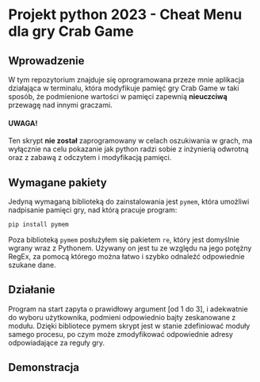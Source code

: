 # Projekt python 2023 - Cheat Menu dla gry Crab Game

## Wprowadzenie

W tym repozytorium znajduje się oprogramowana przeze mnie aplikacja działająca w terminalu, która modyfikuje pamięć gry Crab Game w taki sposób, że podmienione wartości w pamięci zapewnią **nieuczciwą** przewagę nad innymi graczami.

#### UWAGA!
Ten skrypt **nie został** zaprogramowany w celach oszukiwania w grach, ma wyłącznie na celu pokazanie jak python radzi sobie z inżynierią odwrotną oraz z zabawą z odczytem i modyfikacją pamięci.

## Wymagane pakiety

Jedyną wymaganą biblioteką do zainstalowania jest `pymem`, która umożliwi nadpisanie pamięci gry, nad którą pracuje program:

```python
pip install pymem
```

Poza biblioteką `pymem` posłużyłem się pakietem `re`, który jest domyślnie wgrany wraz z Pythonem.
Używany on jest tu ze względu na jego potężny RegEx, za pomocą którego można łatwo i szybko odnaleźć odpowiednie szukane dane.

## Działanie

Program na start zapyta o prawidłowy argument [od 1 do 3], i adekwatnie do wyboru użytkownika, podmieni odpowiednio bajty zeskanowane z modułu. Dzięki bibliotece pymem skrypt jest w stanie zdefiniować moduły samego procesu, po czym może zmodyfikować odpowiednie adresy odpowiadające za reguły gry.

## Demonstracja
